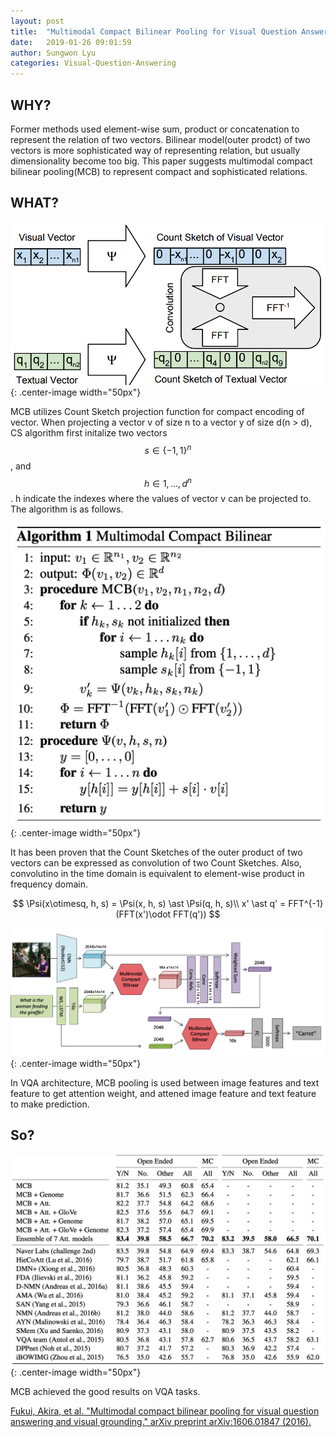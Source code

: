 ```yaml
---
layout: post
title:  "Multimodal Compact Bilinear Pooling for Visual Question Answering and Visual Grounding"
date:   2019-01-26 09:01:59
author: Sungwon Lyu
categories: Visual-Question-Answering
---
```


## WHY? 
Former methods used element-wise sum, product or concatenation to represent the relation of two vectors. Bilinear model(outer prodct) of two vectors is more sophisticated way of representing relation, but usually dimensionality become too big. This paper suggests multimodal compact bilinear pooling(MCB) to represent compact and sophisticated relations. 

## WHAT?

![image](/assets/images/mcb1.png){: .center-image width="50px"}

MCB utilizes Count Sketch projection function for compact encoding of vector. When projecting a vector v of size n to a vector y of size d(n > d), CS algorithm first initalize two vectors $$s \in \{-1, 1\}^n$$, and $$h\in {1,...,d}^n$$. h indicate the indexes where the values of vector v can be projected to. The algorithm is as follows.

![image](/assets/images/mcb2.png){: .center-image width="50px"}

It has been proven that the Count Sketches of the outer product of two vectors can be expressed as convolution of two Count Sketches. Also, convolutino in the time domain is equivalent to element-wise product in frequency domain. 

$$
\Psi(x\otimesq, h, s) = \Psi(x, h, s) \ast \Psi(q, h, s)\\
x' \ast q' = FFT^{-1}(FFT(x')\odot FFT(q'))
$$

![image](/assets/images/mcb3.png){: .center-image width="50px"}

In VQA architecture, MCB pooling is used between image features and text feature to get attention weight, and attened image feature and text feature to make prediction. 

## So?

![image](/assets/images/mcb4.png){: .center-image width="50px"}

MCB achieved the good results on VQA tasks. 

[Fukui, Akira, et al. "Multimodal compact bilinear pooling for visual question answering and visual grounding." arXiv preprint arXiv:1606.01847 (2016).](https://arxiv.org/abs/1606.01847)

